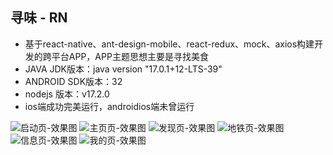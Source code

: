 ## 寻味 - RN
- 基于react-native、ant-design-mobile、react-redux、mock、axios构建开发的跨平台APP，APP主题思想主要是寻找美食
- JAVA JDK版本：java version "17.0.1+12-LTS-39"
- ANDROID SDK版本：32
- nodejs 版本：v17.2.0
- ios端成功完美运行，androidios端未曾运行

![启动页-效果图](screenshot/splash.png)
![主页页-效果图](screenshot/home.png)
![发现页-效果图](screenshot/find.png)
![地铁页-效果图](screenshot/metro.png)
![信息页-效果图](screenshot/message.png)
![我的页-效果图](screenshot/my.png)